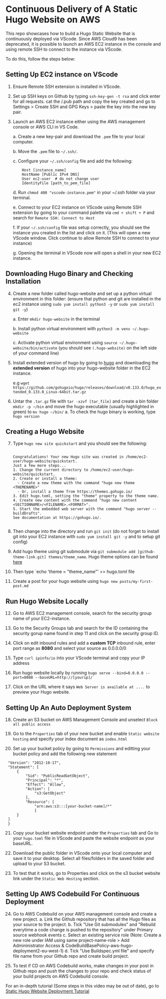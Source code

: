 # Continuous Delivery of A Static Hugo Website on AWS
This repo showcases how to build a Hugo Static Website that is continuously deployed via VScode. Since AWS Cloud9 has been deprecated, it is possible to launch an AWS EC2 instance in the console and using remote SSH to connect to the instance via VScode. 

To do this, follow the steps below:

## Setting Up EC2 instance on VScode
1. Ensure Remote SSH extension is installed in VScode.

2. Set up SSH keys on Github by typing `ssh-key-gen -t rsa` and click enter for all requests. cat the /.pub path and copy the key created and go to Settings > Create SSH and GPG Keys > paste the key into the new key pair.

3. Launch an AWS EC2 instance either using the AWS management console or AWS CLI in VS Code.

    a. Create a new key-pair and download the `.pem` file to your local computer.
    
    b. Move the `.pem` file to `~/.ssh/`.
    
    c. Configure your `~/.ssh/config` file and add the following:

    ```plaintext
        Host [instance_name]
        HostName [Public IPv4 DNS]
        User ec2-user  # do not change user
        IdentityFile [path_to_pem_file]
    ```

    d. Run `chmod 400 "vscode-instance.pem"` in your ~/.ssh folder via your terminal.
   
    e. Connect to your EC2 instance on VScode using Remote SSH extension by going to your command palette via `cmd + shift + P` and search for `Remote SSH: Connect to Host`

    f. If your `~/.ssh/config` file was setup correctly, you should see the instance you created in the list and click on it. (This will open a new VScode window. Click continue to allow Remote SSH to connect to your instance)

    g. Opening the terminal in VScode now will open a shell in your new EC2 instance.

## Downloading Hugo Binary and Checking Installation
4. Create a new folder called hugo-website and set up a python virtual environment in this folder: (ensure that python and git are installed in the ec2 instance using `sudo yum install python3 -y` or `sudo yum install git -y`)
   
    a. Enter `mkdir hugo-website` in the terminal
   
    b. Install python virtual environment with `python3 -m venv ~/.hugo-website`
   
    c. Activate python virtual environment using `source ~/.hugo-website/bin/activate` (you should see `(.hugo-website)` on the left side of your command line)

5. Install extended version of hugo by going to [hugo](https://github.com/gohugoio/hugo/releases) and downloading the **extended version** of hugo into your hugo-website folder in the EC2 instance.

   e.g `wget https://github.com/gohugoio/hugo/releases/download/v0.133.0/hugo_extended_0.133.0_Linux-64bit.tar.gz`

6. Untar the `.tar.gz` file with `tar -xzvf [tar_file]` and create a bin folder `mkdir -p ~/bin` and move the hugo executable (usually highlighted in green) to `mv hugo ~/bin/`
    a. To check the hugo binary is working, type `hugo version`

## Creating a Hugo Website
7. Type `hugo new site quickstart` and you should see the following:
   ```
   
   Congratulations! Your new Hugo site was created in /home/ec2-user/hugo-website/quickstart.
   Just a few more steps...
   1. Change the current directory to /home/ec2-user/hugo-website/quickstart.
   2. Create or install a theme:
     - Create a new theme with the command "hugo new theme <THEMENAME>"
     - Or, install a theme from https://themes.gohugo.io/
   3. Edit hugo.toml, setting the "theme" property to the theme name.
   4. Create new content with the command "hugo new content <SECTIONNAME>/<FILENAME>.<FORMAT>".
   5. Start the embedded web server with the command "hugo server --buildDrafts".
   See documentation at https://gohugo.io/.
  

8. Then change into the directory and run `git init` (do not forget to install git into your EC2 instance with `sudo yum install git -y` and to setup git config)

9. Add hugo theme using git submodule via `git submodule add [github-theme-link.git] themes/theme_name`. Hugo theme options can be found [here](https://themes.gohugo.io/)

10. Then type `echo 'theme = "theme_name"' >> hugo.toml file

11. Create a post for your hugo website using `hugo new posts/my-first-post.md`

## Run Hugo Website Locally
12. Go to AWS EC2 management console, search for the security group name of your EC2-instance.

13. Go to the Security Groups tab and search for the ID containing the security gorup name found in step 11 and click on the security group ID.

14. Click on edit inbound rules and add a **custom TCP** inbound rule, enter port range as **8080** and select your source as 0.0.0.0/0

15. Type `curl ipinfo/io` into your VScode terminal and copy your IP address

16. Run hugo website locally by running `hugo serve --bind=0.0.0.0 --port=8080 --baseURL=http://[yourip]/`

17. Click on the URL where it says `Web Server is available at ....` to preview your Hugo website. 

## Setting Up An Auto Deployment System
18. Create an S3 bucket on AWS Management Console and unselect `Block all public access`
    
19. Go to the `Properties` tab of your new bucket and enable `Static website hosting` and specify your index document as `index.html`

20. Set up your bucket policy by going to `Permissions` and editting your bucket policy and add the following new statement

   ```plaintext{
	"Version": "2012-10-17",
	"Statement": [
		{
			"Sid": "PublicReadGetObject",
			"Principal": "*",
			"Effect": "Allow",
			"Action": [
				"s3:GetObject"
			],
			"Resource": [
			    "arn:aws:s3:::[your-bucket-name]/*"
			    ]
		}
	]
	}
```

21. Copy your bucket website endpoint under the `Properties` tab and Go to your `hugo.toml` file in VScode and paste the website endpoint as your baseURL.

22. Download the public folder in VScode onto your local computer and save it to your desktop. Select all files/folders in the saved folder and upload to your S3 bucket. 

23. To test that it works, go to Properties and click on the s3 bucket website link under the `Static Web Hosting` section.

## Setting Up AWS Codebuild For Continuous Deployment
24. Go to AWS Codebuild on your AWS management console and create a new project.
    a. Link the Github repository that has all the Hugo files as your source to the project.
    b. Tick "Use Git submodules" and "Rebuild everytime a code change is pushed to the repository" under Primary source webhook events
    c. Select an existing service role (Note: Create a new role under IAM using same project-name-role > Add Admininistrator Access & CodeBuildBasePolicy-aws-hugo-deployment2-eu-west-1)
    d. Tick "Use Buildspec.yml file" and specify file name from your Github repo and create build project.

26. To test if CD on AWS Codebuild works, make changes in your post in Github repo and push the changes to your repo and check status of your build projects on AWS Codebuild console.

For an in-depth tutorial (Some steps in this video may be out of date), go to [Static Hugo Website Deployment Tutorial](https://www.youtube.com/watch?v=I-HTdojGdHs)
